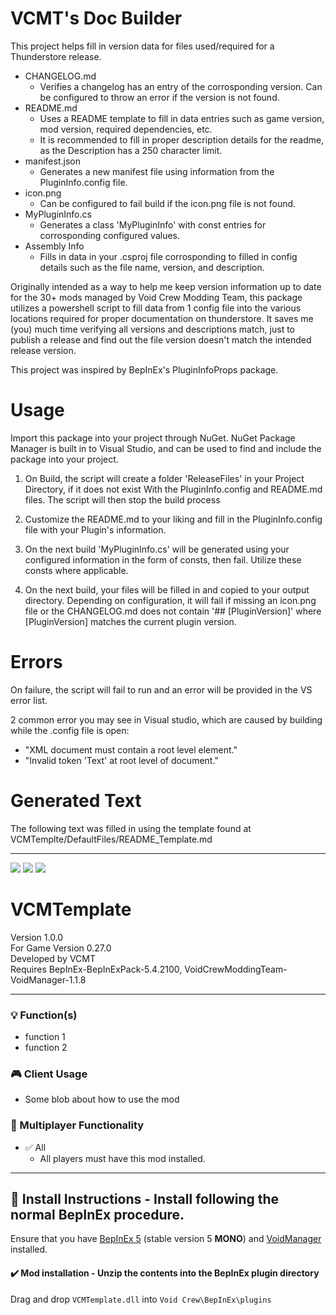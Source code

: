 # VCMT's Doc Builder
This project helps fill in version data for files used/required for a Thunderstore release.
- CHANGELOG.md
  - Verifies a changelog has an entry of the corrosponding version. Can be configured to throw an error if the version is not found.
- README.md
  - Uses a README template to fill in data entries such as game version, mod version, required dependencies, etc.
  - It is recommended to fill in proper description details for the readme, as the Description has a 250 character limit.
- manifest.json
  - Generates a new manifest file using information from the PluginInfo.config file.
- icon.png
  - Can be configured to fail build if the icon.png file is not found.
- MyPluginInfo.cs
  - Generates a class 'MyPluginInfo' with const entries for corrosponding configured values.
- Assembly Info
  - Fills in data in your .csproj file corrosponding to filled in config details such as the file name, version, and description.

Originally intended as a way to help me keep version information up to date for the 30+ mods managed by Void Crew Modding Team, this package utilizes a powershell
script to fill data from 1 config file into the various locations required for proper documentation on thunderstore. It saves me (you) much time
verifying all versions and descriptions match, just to publish a release and find out the file version doesn't match the intended release version.

This project was inspired by BepInEx's PluginInfoProps package.


# Usage

Import this package into your project through NuGet. NuGet Package Manager is built in to Visual Studio, and can be used to find and include
the package into your project.


1) On Build, the script will create a folder 'ReleaseFiles' in your Project Directory, if it does not exist With the PluginInfo.config and
README.md files. The script will then stop the build process

2) Customize the README.md to your liking and fill in the PluginInfo.config file with your Plugin's information.

3) On the next build 'MyPluginInfo.cs' will be generated using your configured information in the form of consts, then fail. Utilize these consts where applicable.

4) On the next build, your files will be filled in and copied to your output directory. Depending on configuration, it will fail if missing 
an icon.png file or the CHANGELOG.md does not contain '## [PluginVersion]' where [PluginVersion] matches the current plugin version.

# Errors

On failure, the script will fail to run and an error will be provided in the VS error list.

2 common error you may see in Visual studio, which are caused by building while the .config file is open:
- "XML document must contain a root level element."
- "Invalid token 'Text' at root level of document."  

# Generated Text
The following text was filled in using the template found at VCMTemplte/DefaultFiles/README_Template.md


---------------------

[![](https://img.shields.io/badge/-Void_Crew_Modding_Team-111111?style=just-the-label&logo=github&labelColor=24292f)](https://github.com/Void-Crew-Modding-Team)
![](https://img.shields.io/badge/Game%20Version-0.27.0-111111?style=flat&labelColor=24292f&color=111111)
[![](https://img.shields.io/discord/1180651062550593536.svg?&logo=discord&logoColor=ffffff&style=flat&label=Discord&labelColor=24292f&color=111111)](https://discord.gg/g2u5wpbMGu "Void Crew Modding Discord")

# VCMTemplate

Version 1.0.0  
For Game Version 0.27.0  
Developed by VCMT  
Requires  BepInEx-BepInExPack-5.4.2100, VoidCrewModdingTeam-VoidManager-1.1.8


---------------------

### 💡 Function(s)

- function 1
- function 2

### 🎮 Client Usage

- Some blob about how to use the mod

### 👥 Multiplayer Functionality

- ✅ All
  - All players must have this mod installed.

---------------------

## 🔧 Install Instructions - **Install following the normal BepInEx procedure.**

Ensure that you have [BepInEx 5](https://thunderstore.io/c/void-crew/p/BepInEx/BepInExPack/) (stable version 5 **MONO**) and [VoidManager](https://thunderstore.io/c/void-crew/p/VoidCrewModdingTeam/VoidManager/) installed.

#### ✔️ Mod installation - **Unzip the contents into the BepInEx plugin directory**

Drag and drop `VCMTemplate.dll` into `Void Crew\BepInEx\plugins`

